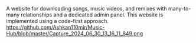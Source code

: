 A website for downloading songs, music videos, and remixes with many-to-many relationships and a dedicated admin panel.
This website is implemented using a code-first approach.
https://github.com/Ashkan110mir/Music-Hub/blob/master/Capture_2024_06_30_13_16_11_849.png
